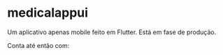 # medicalappui

Um aplicativo apenas mobile feito em Flutter. Está em fase de produção.

Conta até então com:
